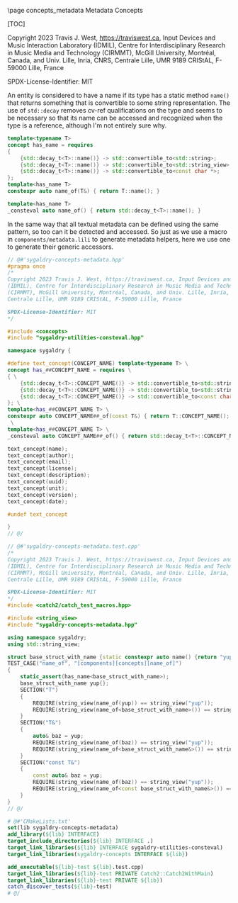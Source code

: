 \page concepts_metadata Metadata Concepts

[TOC]

Copyright 2023 Travis J. West, https://traviswest.ca, Input Devices and Music Interaction Laboratory
(IDMIL), Centre for Interdisciplinary Research in Music Media and Technology
(CIRMMT), McGill University, Montréal, Canada, and Univ. Lille, Inria, CNRS,
Centrale Lille, UMR 9189 CRIStAL, F-59000 Lille, France

SPDX-License-Identifier: MIT

An entity is considered to have a name if its type has a static method `name()`
that returns something that is convertible to some string representation. The
use of `std::decay` removes cv-ref qualifications on the type and seems to be
necessary so that its name can be accessed and recognized when the type is a
reference, although I'm not entirely sure why.

```cpp
template<typename T>
concept has_name = requires
{
    {std::decay_t<T>::name()} -> std::convertible_to<std::string>;
    {std::decay_t<T>::name()} -> std::convertible_to<std::string_view>;
    {std::decay_t<T>::name()} -> std::convertible_to<const char *>;
};
template<has_name T>
constexpr auto name_of(T&) { return T::name(); }

template<has_name T>
_consteval auto name_of() { return std::decay_t<T>::name(); }
```

In the same way that all textual metadata can be defined using the same
pattern, so too can it be detected and accessed. So just as we use a
macro in `components/metadata.lili` to generate metadata helpers, here we
use one to generate their generic accessors.

```cpp
// @#'sygaldry-concepts-metadata.hpp'
#pragma once
/*
Copyright 2023 Travis J. West, https://traviswest.ca, Input Devices and Music Interaction Laboratory
(IDMIL), Centre for Interdisciplinary Research in Music Media and Technology
(CIRMMT), McGill University, Montréal, Canada, and Univ. Lille, Inria, CNRS,
Centrale Lille, UMR 9189 CRIStAL, F-59000 Lille, France

SPDX-License-Identifier: MIT
*/

#include <concepts>
#include "sygaldry-utilities-consteval.hpp"

namespace sygaldry {

#define text_concept(CONCEPT_NAME) template<typename T> \
concept has_##CONCEPT_NAME = requires \
{ \
    {std::decay_t<T>::CONCEPT_NAME()} -> std::convertible_to<std::string>; \
    {std::decay_t<T>::CONCEPT_NAME()} -> std::convertible_to<std::string_view>; \
    {std::decay_t<T>::CONCEPT_NAME()} -> std::convertible_to<const char *>; \
}; \
template<has_##CONCEPT_NAME T> \
constexpr auto CONCEPT_NAME##_of(const T&) { return T::CONCEPT_NAME(); } \
 \
template<has_##CONCEPT_NAME T> \
_consteval auto CONCEPT_NAME##_of() { return std::decay_t<T>::CONCEPT_NAME(); }

text_concept(name);
text_concept(author);
text_concept(email);
text_concept(license);
text_concept(description);
text_concept(uuid);
text_concept(unit);
text_concept(version);
text_concept(date);

#undef text_concept

}
// @/
```

```cpp
// @#'sygaldry-concepts-metadata.test.cpp'
/*
Copyright 2023 Travis J. West, https://traviswest.ca, Input Devices and Music Interaction Laboratory
(IDMIL), Centre for Interdisciplinary Research in Music Media and Technology
(CIRMMT), McGill University, Montréal, Canada, and Univ. Lille, Inria, CNRS,
Centrale Lille, UMR 9189 CRIStAL, F-59000 Lille, France

SPDX-License-Identifier: MIT
*/
#include <catch2/catch_test_macros.hpp>

#include <string_view>
#include "sygaldry-concepts-metadata.hpp"

using namespace sygaldry;
using std::string_view;

struct base_struct_with_name {static constexpr auto name() {return "yup";}};
TEST_CASE("name_of", "[components][concepts][name_of]")
{
    static_assert(has_name<base_struct_with_name>);
    base_struct_with_name yup{};
    SECTION("T")
    {
        REQUIRE(string_view(name_of(yup)) == string_view("yup"));
        REQUIRE(string_view(name_of<base_struct_with_name>()) == string_view("yup"));
    }
    SECTION("T&")
    {
        auto& baz = yup;
        REQUIRE(string_view(name_of(baz)) == string_view("yup"));
        REQUIRE(string_view(name_of<base_struct_with_name&>()) == string_view("yup"));
    }
    SECTION("const T&")
    {
        const auto& baz = yup;
        REQUIRE(string_view(name_of(baz)) == string_view("yup"));
        REQUIRE(string_view(name_of<const base_struct_with_name&>()) == string_view("yup"));
    }
}
// @/
```

```cmake
# @#'CMakeLists.txt'
set(lib sygaldry-concepts-metadata)
add_library(${lib} INTERFACE)
target_include_directories(${lib} INTERFACE .)
target_link_libraries(${lib} INTERFACE sygaldry-utilities-consteval)
target_link_libraries(sygaldry-concepts INTERFACE ${lib})

add_executable(${lib}-test ${lib}.test.cpp)
target_link_libraries(${lib}-test PRIVATE Catch2::Catch2WithMain)
target_link_libraries(${lib}-test PRIVATE ${lib})
catch_discover_tests(${lib}-test)
# @/
```

